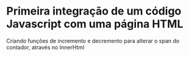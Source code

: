 <h1>Primeira integração de um código Javascript com uma página HTML</h1>
<p>Criando funções de incremento e decremento para alterar o span do contador, através no InnerHtml</p>